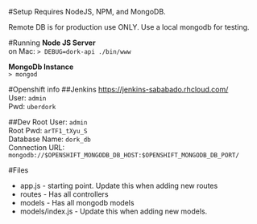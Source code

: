 #Setup
Requires NodeJS, NPM, and MongoDB.

Remote DB is for production use ONLY. Use a local mongodb for testing.

#Running
__Node JS Server__  
on Mac: `> DEBUG=dork-api ./bin/www`

__MongoDb Instance__  
`> mongod`

#Openshift info
##Jenkins
https://jenkins-sababado.rhcloud.com/  
User:   `admin`  
Pwd:    `uberdork`  

##Dev
Root User:  `admin`  
Root Pwd:   `arTF1_tXyu_S`  
Database Name:  `dork_db`  
Connection URL: `mongodb://$OPENSHIFT_MONGODB_DB_HOST:$OPENSHIFT_MONGODB_DB_PORT/`

#Files
* app.js - starting point. Update this when adding new routes
* routes - Has all controllers
* models - Has all mongodb models
* models/index.js - Update this when adding new models.